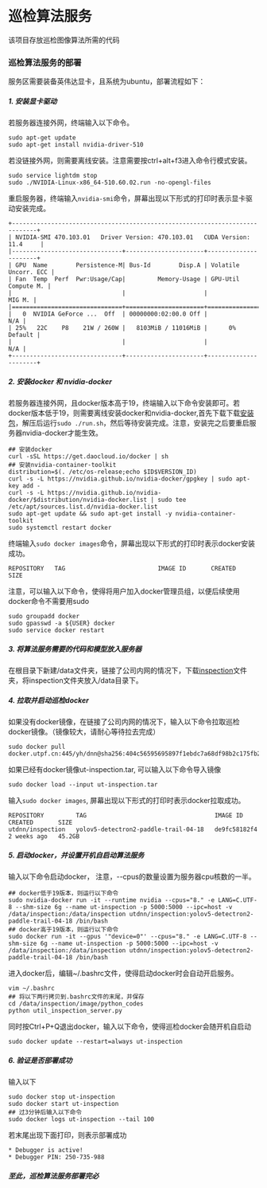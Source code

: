 # 巡检算法服务
该项目存放巡检图像算法所需的代码

### 巡检算法服务的部署
服务区需要装备英伟达显卡，且系统为ubuntu，部署流程如下：
##### 1. 安装显卡驱动
若服务器连接外网，终端输入以下命令。
```
sudo apt-get update
sudo apt-get install nvidia-driver-510
```
若没链接外网，则需要离线安装。注意需要按ctrl+alt+f3进入命令行模式安装。
```
sudo service lightdm stop
sudo ./NVIDIA-Linux-x86_64-510.60.02.run -no-opengl-files

```
重启服务器，终端输入```nvidia-smi```命令，屏幕出现以下形式的打印时表示显卡驱动安装完成。
```
+-----------------------------------------------------------------------------+
| NVIDIA-SMI 470.103.01   Driver Version: 470.103.01   CUDA Version: 11.4     |
|-------------------------------+----------------------+----------------------+
| GPU  Name        Persistence-M| Bus-Id        Disp.A | Volatile Uncorr. ECC |
| Fan  Temp  Perf  Pwr:Usage/Cap|         Memory-Usage | GPU-Util  Compute M. |
|                               |                      |               MIG M. |
|===============================+======================+======================|
|   0  NVIDIA GeForce ...  Off  | 00000000:02:00.0 Off |                  N/A |
| 25%   22C    P8    21W / 260W |   8103MiB / 11016MiB |      0%      Default |
|                               |                      |                  N/A |
+-------------------------------+----------------------+----------------------+
```
##### 2. 安装docker 和 nvidia-docker
若服务器连接外网，且docker版本高于19，终端输入以下命令安装即可。若docker版本低于19，则需要离线安装docker和nvidia-docker,首先下载下载[安装包](http://192.168.69.36/d/a76899fa3851456587bd/)，解压后运行```sudo ./run.sh```，然后等待安装完成。注意，安装完之后要重启服务器nvidia-docker才能生效。
```
## 安装docker
curl -sSL https://get.daocloud.io/docker | sh
## 安装nvidia-container-toolkit
distribution=$(. /etc/os-release;echo $ID$VERSION_ID)
curl -s -L https://nvidia.github.io/nvidia-docker/gpgkey | sudo apt-key add -
curl -s -L https://nvidia.github.io/nvidia-docker/$distribution/nvidia-docker.list | sudo tee /etc/apt/sources.list.d/nvidia-docker.list
sudo apt-get update && sudo apt-get install -y nvidia-container-toolkit
sudo systemctl restart docker
```
终端输入```sudo docker images```命令，屏幕出现以下形式的打印时表示docker安装成功。
```
REPOSITORY   TAG                          IMAGE ID       CREATED       SIZE
```
注意，可以输入以下命令，使得将用户加入docker管理员组，以便后续使用docker命令不需要用sudo
```
sudo groupadd docker
sudo gpasswd -a ${USER} docker
sudo service docker restart
```
##### 3. 将算法服务需要的代码和模型放入服务器
在根目录下新建/data文件夹，链接了公司内网的情况下，下载[inspection](http://192.168.69.36/d/dcbe421c6c744b899db6/)文件夹，将inspection文件夹放入/data目录下。
##### 4. 拉取并启动巡检docker
如果没有docker镜像，在链接了公司内网的情况下，输入以下命令拉取巡检docker镜像。（镜像较大，请耐心等待拉去完成）
```
sudo docker pull docker.utpf.cn:445/yh/dnn@sha256:404c56595695897f1ebdc7a68df98b2c175fb2cab1ab3f0cd115c9bd404fef71
```
如果已经有docker镜像ut-inspection.tar, 可以输入以下命令导入镜像
```
sudo docker load --input ut-inspection.tar
```
输入```sudo docker images```, 屏幕出现以下形式的打印时表示docker拉取成功。
```
REPOSITORY         TAG                                    IMAGE ID       CREATED       SIZE
utdnn/inspection   yolov5-detectron2-paddle-trail-04-18   de9fc58182f4   2 weeks ago   45.2GB
```
##### 5. 启动docker，并设置开机自启动算法服务
输入以下命令启动docker， 注意，--cpus的数量设置为服务器cpu核数的一半。
```
## docker低于19版本，则运行以下命令
sudo nvidia-docker run -it --runtime nvidia --cpus="8." -e LANG=C.UTF-8 --shm-size 6g --name ut-inspection -p 5000:5000 --ipc=host -v /data/inspection:/data/inspection utdnn/inspection:yolov5-detectron2-paddle-trail-04-18 /bin/bash
## docker高于19版本，则运行以下命令
sudo docker run -it --gpus '"device=0"' --cpus="8." -e LANG=C.UTF-8 --shm-size 6g --name ut-inspection -p 5000:5000 --ipc=host -v /data/inspection:/data/inspection utdnn/inspection:yolov5-detectron2-paddle-trail-04-18 /bin/bash
```
进入docker后，编辑~/.bashrc文件，使得启动docker时会自动开启服务。
```
vim ~/.bashrc 
## 将以下两行拷贝到.bashrc文件的末尾，并保存
cd /data/inspection/image/python_codes
python util_inspection_server.py
```
同时按Ctrl+P+Q退出docker，输入以下命令，使得巡检docker会随开机自启动
```
sudo docker update --restart=always ut-inspection
```
##### 6. 验证是否部署成功
输入以下 
```
sudo docker stop ut-inspection
sudo docker start ut-inspection
## 过3分钟后输入以下命令
sudo docker logs ut-inspection --tail 100
```
若末尾出现下面打印，则表示部署成功
```
* Debugger is active!
* Debugger PIN: 250-735-988
```
##### 至此，巡检算法服务部署完必
